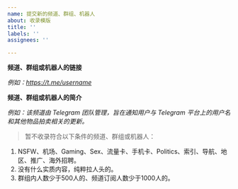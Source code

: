 ```yaml
---
name: 提交新的频道、群组、机器人
about: 收录模版
title: ''
labels: ''
assignees: ''

---
```


**频道、群组或机器人的链接**

*例如：https://t.me/username*

**频道、群组或机器人的简介**

*例如：该频道由 Telegram 团队管理，旨在通知用户与 Telegram 平台上的用户名和其他物品拍卖相关的更新。*

> 暂不收录符合以下条件的频道、群组或机器人：
1. NSFW、机场、Gaming、Sex、流量卡、手机卡、Politics、索引、导航、地区、推广、海外招聘。
2. 没有什么实质内容，纯粹拉人头的。
3. 群组内人数少于500人的、频道订阅人数少于1000人的。
